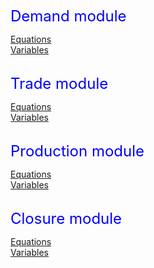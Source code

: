 <html>
<head>
<style type="text/css">
 .row { vertical-align: top; height:auto !important; }
 .list {display:none; }
 .show {display: none; }
 .hide:focus + .show {display: inline; }
 .hide:focus {display: none; }
 .hide:focus ~ .list {display: inline; }
 body { background: url(http://blog.riaproject.com/wp-content/uploads/2012/09/modules.jpg); background-position: 200px 50%; background-repeat: no-repeat; }
 @media print { .hide, .show { display: none; } }

 </style>
 </head>

<body>

<font size="5" color="blue">Demand module</font>

<div class="row">
 <a href="#hide1" class="hide" id="hide1">Equations</a>
 <a href="#show1" class="show" id="show1">Equations</a><br>
 <div class="list">
 <ul>
 <font size="4" color="black">
 <li>EQCONS_H_T(prd,regg): demand of households for products on aggregated product level</li>
 <li>EQCONS_G_T(prd,regg): demand of government for products on aggregated product level</li>
 <li>EQGFCF_T(prd,regg): demand of investment agent for products on aggregated
 product level</li>
 <li>EQFACREV(reg,va): revenue from factors of production</li>
 <li>EQTSPREV(reg): revenue from net tax on products</li>
 <li>EQNTPREV(reg): revenue from net tax on production</li>
 <li>EQTIMREV(reg): revenue from tax on export and international margins</li>
 <li>EQGRINC_H(regg): gross income of households</li>
 <li>EQGRINC_G(regg): gross income of government</li>
 <li>EQGRINC_I(regg): gross income of investment agent</li>
 <li>EQCBUD_H(regg): budget available for household consumption</li>
 <li>EQCBUD_G(regg): budget available for government consumption</li>
 <li>EQCBUD_I(regg): budget available for gross fixed capital formation</li>
 <li>EQSCLFD_H(regg): budget constraint of households</li>
 <li>EQSCLFD_G(regg): budget constraint of government</li>
 <li>EQSCLFD_I(regg): budget constraint of investment agent</li>
 </font>
 </ul>
 </div>
 <a href="./demand.html" target="_blank">Variables</a>
 </div>

<br>

<font size="5" color="blue">Trade module</font>

<div class="row">
 <a href="#hide2" class="hide" id="hide2">Equations</a>
 <a href="#show2" class="show" id="show2">Equations</a><br>
 <div class="list">
 <ul>
 <li>EQINTU_D(prd,regg,ind): demand for domestically produced intermediate inputs</li>
 <li>EQINTU_M(prd,regg,ind): demand for aggregated imported intermediate inputs</li>
 <li>EQCONS_H_D(prd,regg): demand of households for domestically produced products</li>
 <li>EQCONS_H_M(prd,regg): demand of households for aggregated products imported from modeled regions</li>
 <li>EQCONS_G_D(prd,regg): demand of government for domesrically produced products</li>
 <li>EQCONS_G_M(prd,regg): demand of government for aggregated products imported from modeled regions</li>
 <li>EQGFCF_D(prd,regg): demand of investment agent for domestically produced products</li>
 <li>EQGFCF_M(prd,regg): demand of investment agent for aggregated products imported from modeled regions</li>
 <li>EQSV(reg,prd,regg): demand for stock changes of products on the most detailed</li>
 level
 <li>EQIMP_T(prd,regg): total demand for aggregared imported products</li>
 <li>EQIMP_MOD(prd,regg): demand for aggregated import from modeled regions</li>
 <li>EQIMP_ROW(prd,regg): demand for import from rest of the world region</li>
 <li>EQTRADE(reg,prd,regg): demand for bi-lateral trade transactions</li>
 <li>EQEXP(reg,prd): export supply to the rest of the world region</li>
 <li>EQPIMP_T(prd,regg): balance between specific imported product price from rest of the world and modeled regions and total aggregated imported product price</li>
 <li>EQPIMP_MOD(prd,regg): balance between specific imported product price from modeled regions and corresponding aggregated imported product price</li>
 </ul>
 </div>
 <a href="./trade.html" target="_blank">Variables</a>
 </div>

<br>

<font size="5" color="blue">Production module</font>

<div class="row">
 <a href="#hide4" class="hide" id="hide4">Equations</a>
 <a href="#show4" class="show" id="show4">Equations</a><br>
  <div class="list">
 <ul>
 <li>EQBAL(reg,prd): product market balance</li>
 <li>EQX(reg,prd): supply of products with mix per industry</li>
 <li>EQY(regg,ind): supply of activities with mix per product</li>
 <li>EQINTU_T(prd,regg,ind): demand for intermediate inputs on aggregated product level</li>
 <li>EQVA(regg,ind): demand for aggregated production factors</li>
 <li>EQKL(reg,va,regg,ind): demand for specific production factors</li>
 <li>EQPVA(regg,ind): balance between specific production factors price and aggregate production factors price</li>
 </ul>
 </div>
 <a href="./production.html" target="_blank">Variables</a>
 </div>

<br>

<font size="5" color="blue">Closure module</font>

<div class="row">
 <a href="#hide3" class="hide" id="hide3">Equations</a>
 <a href="#show3" class="show" id="show3">Equations</a><br>
 <div class="list">
 <ul>
 <li>EQPY(regg,ind): zero-profit condition (including possible margins)</li>
 <li>EQP(reg,prd): balance between product price and industry price</li>
 <li>EQPKL(reg,va): balance on production factors market</li>
 <li>EQPIU(prd,regg,ind): balance between specific product price and aggregate product price for intermediate use</li>
 <li>EQPC_H(prd,regg): balance between specific product price and aggregate product price for household consumption</li>
 <li>EQPC_G(prd,regg): balance between specific product price and aggregate product price for government consumption</li>
 <li>EQPC_I(prd,regg): balance between specific product price and aggregate product
 price for gross fixed capital formation</li>
 <li>EQPROW: balance of payments with rest of the world</li>
 <li>EQPAASCHE(regg): Paasche price index for household consumption</li>
 <li>EQLASPEYRES(regg): Laspeyres price index for household consumption</li>
 <li>EQGDPCUR(regg): GDP in current prices (value)</li>
 <li>EQGDPCONST(regg): GDP in constant prices (volume)</li>
 <li>EQGDPDEF: GDP deflator used as numeraire</li>
 <li>EQOBJ: artificial objective function</li>
 </ul>
 </div>
  <a href="./closure.html" target="_blank">Variables</a>
 </div>

</body>
</html>
